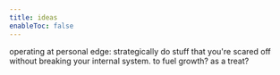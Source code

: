 ```yaml
---
title: ideas
enableToc: false
---
```


operating at personal edge: strategically do stuff that you're scared off without breaking your internal system. to fuel growth? as a treat?
